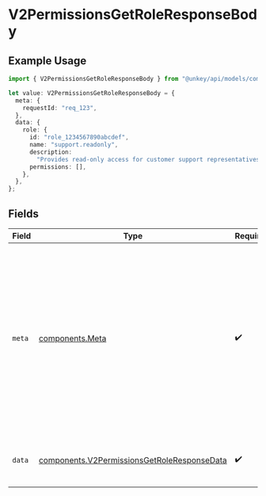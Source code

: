 # V2PermissionsGetRoleResponseBody

## Example Usage

```typescript
import { V2PermissionsGetRoleResponseBody } from "@unkey/api/models/components";

let value: V2PermissionsGetRoleResponseBody = {
  meta: {
    requestId: "req_123",
  },
  data: {
    role: {
      id: "role_1234567890abcdef",
      name: "support.readonly",
      description:
        "Provides read-only access for customer support representatives to view user accounts and support tickets",
      permissions: [],
    },
  },
};
```

## Fields

| Field                                                                                                                                                                                                                                                           | Type                                                                                                                                                                                                                                                            | Required                                                                                                                                                                                                                                                        | Description                                                                                                                                                                                                                                                     |
| --------------------------------------------------------------------------------------------------------------------------------------------------------------------------------------------------------------------------------------------------------------- | --------------------------------------------------------------------------------------------------------------------------------------------------------------------------------------------------------------------------------------------------------------- | --------------------------------------------------------------------------------------------------------------------------------------------------------------------------------------------------------------------------------------------------------------- | --------------------------------------------------------------------------------------------------------------------------------------------------------------------------------------------------------------------------------------------------------------- |
| `meta`                                                                                                                                                                                                                                                          | [components.Meta](../../models/components/meta.md)                                                                                                                                                                                                              | :heavy_check_mark:                                                                                                                                                                                                                                              | Metadata object included in every API response. This provides context about the request and is essential for debugging, audit trails, and support inquiries. The `requestId` is particularly important when troubleshooting issues with the Unkey support team. |
| `data`                                                                                                                                                                                                                                                          | [components.V2PermissionsGetRoleResponseData](../../models/components/v2permissionsgetroleresponsedata.md)                                                                                                                                                      | :heavy_check_mark:                                                                                                                                                                                                                                              | Complete role details including assigned permissions.                                                                                                                                                                                                           |